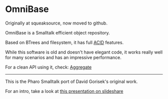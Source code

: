 OmniBase
========

Originally at squeaksource, now moved to github.

OmniBase is a Smalltalk efficient object repository. 

Based on BTrees and filesystem, it has full [ACID](http://en.wikipedia.org/wiki/ACID) features.

While this software is old and doesn't have elegant code, it works really well for many scenarios and has an impressive performance.

For a clean API using it, check: [Aggregate](https://github.com/sebastianconcept/Aggregate)

---
This is the Pharo Smalltalk port of David Gorisek's original work.

For an intro, take a look at [this presentation on slideshare](http://www.slideshare.net/esug/omni-baseobjectdatabase)

